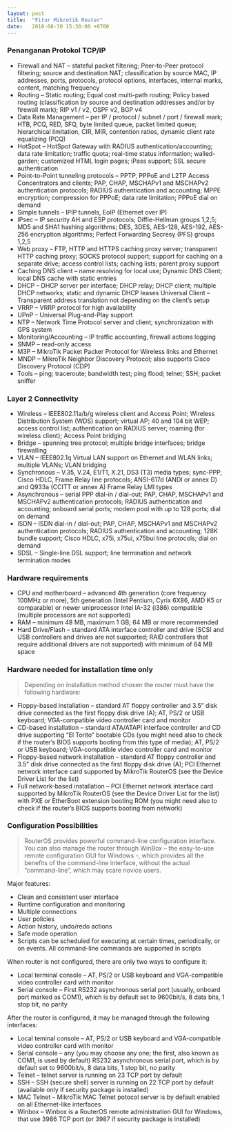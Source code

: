 ```yaml
---
layout: post
title:  "Fitur Mikrotik Router"
date:   2018-08-30 15:30:00 +0700
---
```

### Penanganan Protokol TCP/IP
* Firewall and NAT – stateful packet filtering; Peer-to-Peer protocol filtering; source and destination NAT; classification by source MAC, IP addresses, ports, protocols, protocol options, interfaces, internal marks, content, matching frequency
* Routing – Static routing; Equal cost multi-path routing; Policy based routing (classification by source and destination addresses and/or by firewall mark); RIP v1 / v2, OSPF v2, BGP v4
* Data Rate Management – per IP / protocol / subnet / port / firewall mark; HTB, PCQ, RED, SFQ, byte limited queue, packet limited queue; hierarchical limitation, CIR, MIR, contention ratios, dynamic client rate equalizing (PCQ)
* HotSpot – HotSpot Gateway with RADIUS authentication/accounting; data rate limitation; traffic quota; real-time status information; walled-garden; customized HTML login pages; iPass support; SSL secure authentication
* Point-to-Point tunneling protocols – PPTP, PPPoE and L2TP Access Concentrators and clients; PAP, CHAP, MSCHAPv1 and MSCHAPv2 authentication protocols; RADIUS authentication and accounting; MPPE encryption; compression for PPPoE; data rate limitation; PPPoE dial on demand
* Simple tunnels – IPIP tunnels, EoIP (Ethernet over IP)
* IPsec – IP security AH and ESP protocols; Diffie-Hellman groups 1,2,5; MD5 and SHA1 hashing algorithms; DES, 3DES, AES-128, AES-192, AES-256 encryption algorithms; Perfect Forwarding Secresy (PFS) groups 1,2,5
* Web proxy – FTP, HTTP and HTTPS caching proxy server; transparent HTTP caching proxy; SOCKS protocol support; support for caching on a separate drive; access control lists; caching lists; parent proxy support
* Caching DNS client – name resolving for local use; Dynamic DNS Client; local DNS cache with static entries
* DHCP – DHCP server per interface; DHCP relay; DHCP client; multiple DHCP networks; static and dynamic DHCP leases
Universal Client – Transparent address translation not depending on the client’s setup
* VRRP – VRRP protocol for high availability
* UPnP – Universal Plug-and-Play support
* NTP – Network Time Protocol server and client; synchronization with GPS system
* Monitoring/Accounting – IP traffic accounting, firewall actions logging
* SNMP – read-only access
* M3P – MikroTik Packet Packer Protocol for Wireless links and Ethernet
* MNDP – MikroTik Neighbor Discovery Protocol; also supports Cisco Discovery Protocol (CDP)
* Tools – ping; traceroute; bandwidth test; ping flood; telnet; SSH; packet sniffer

### Layer 2 Connectivity

* Wireless – IEEE802.11a/b/g wireless client and Access Point; Wireless Distribution System (WDS) support; virtual AP; 40 and 104 bit WEP; access control list; authentication on RADIUS server; roaming (for wireless client); Access Point bridging
* Bridge – spanning tree protocol; multiple bridge interfaces; bridge firewalling
* VLAN – IEEE802.1q Virtual LAN support on Ethernet and WLAN links; multiple VLANs; VLAN bridging
* Synchronous – V.35, V.24, E1/T1, X.21, DS3 (T3) media types; sync-PPP, Cisco HDLC, Frame Relay line protocols; ANSI-617d (ANDI or annex D) and Q933a (CCITT or annex A) Frame Relay LMI types
* Asynchronous – serial PPP dial-in / dial-out; PAP, CHAP, MSCHAPv1 and MSCHAPv2 authentication protocols; RADIUS authentication and accounting; onboard serial ports; modem pool with up to 128 ports; dial on demand
* ISDN – ISDN dial-in / dial-out; PAP, CHAP, MSCHAPv1 and MSCHAPv2 authentication protocols; RADIUS authentication and accounting; 128K bundle support; Cisco HDLC, x75i, x75ui, x75bui line protocols; dial on demand
* SDSL – Single-line DSL support; line termination and network termination modes

### Hardware requirements
* CPU and motherboard – advanced 4th generation (core frequency 100MHz or more), 5th generation (Intel Pentium, Cyrix 6X86, AMD K5 or comparable) or newer uniprocessor Intel IA-32 (i386) compatible (multiple processors are not supported)
* RAM – minimum 48 MB, maximum 1 GB; 64 MB or more recommended
* Hard Drive/Flash – standard ATA interface controller and drive (SCSI and USB controllers and drives are not supported; RAID controllers that require additional drivers are not supported) with minimum of 64 MB space

### Hardware needed for installation time only
> Depending on installation method chosen the router must have the following hardware:

* Floppy-based installation – standard AT floppy controller and 3.5” disk drive connected as the first floppy disk drive (A); AT, PS/2 or USB keyboard; VGA-compatible video controller card and monitor
* CD-based installation – standard ATA/ATAPI interface controller and CD drive supporting “El Torito” bootable CDs (you might need also to check if the router’s BIOS supports booting from this type of media); AT, PS/2 or USB keyboard; VGA-compatible video controller card and monitor
* Floppy-based network installation – standard AT floppy controller and 3.5” disk drive connected as the first floppy disk drive (A); PCI Ethernet network interface card supported by MikroTik RouterOS (see the Device Driver List for the list)
* Full network-based installation – PCI Ethernet network interface card supported by MikroTik RouterOS (see the Device Driver List for the list) with PXE or EtherBoot extension booting ROM (you might need also to check if the router’s BIOS supports booting from network)

### Configuration Possibilities
> RouterOS provides powerful command-line configuration interface. You can also manage the router through WinBox – the easy-to-use remote configuration GUI for Windows -, which provides all the benefits of the command-line interface, without the actual “command-line”, which may scare novice users. 

Major features:
* Clean and consistent user interface
* Runtime configuration and monitoring
* Multiple connections
* User policies
* Action history, undo/redo actions
* Safe mode operation
* Scripts can be scheduled for executing at certain times, periodically, or on events. All command-line commands are supported in scripts

When router is not configured, there are only two ways to configure it:
* Local terminal console – AT, PS/2 or USB keyboard and VGA-compatible video controller card with monitor
* Serial console – First RS232 asynchronous serial port (usually, onboard port marked as COM1), which is by default set to 9600bit/s, 8 data bits, 1 stop bit, no parity

After the router is configured, it may be managed through the following interfaces:
* Local teminal console – AT, PS/2 or USB keyboard and VGA-compatible video controller card with monitor
* Serial console – any (you may choose any one; the first, also known as COM1, is used by default) RS232 asynchronous serial port, which is by default set to 9600bit/s, 8 data bits, 1 stop bit, no parity
* Telnet – telnet server is running on 23 TCP port by default
* SSH – SSH (secure shell) server is running on 22 TCP port by default (available only if security package is installed)
* MAC Telnet – MikroTik MAC Telnet potocol server is by default enabled on all Ethernet-like interfaces
* Winbox – Winbox is a RouterOS remote administration GUI for Windows, that use 3986 TCP port (or 3987 if security package is installed)
